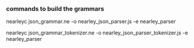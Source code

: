 
### commands to build the grammars

nearleyc json_grammar.ne -o nearley_json_parser.js -e nearley_parser

nearleyc json_grammar_tokenizer.ne -o nearley_json_parser_tokenizer.js -e nearley_parser
